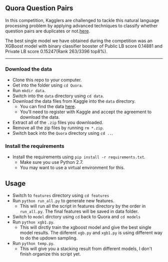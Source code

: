  Quora Question Pairs
-----------------------

In this competition, Kagglers are challenged to tackle this natural language processing problem by applying advanced techniques to classify whether question pairs are duplicates or not.[here](https://www.kaggle.com/c/quora-question-pairs). 

The best single model we have obtained during the competition was an XGBoost model with binary classifier booster of Public LB score 0.14881 and Private LB score 0.15247(Rank 263/3396 top8%).

----------------------

### Download the data

* Clone this repo to your computer.
* Get into the folder using `cd Quora`.
* Run `mkdir data`.
* Switch into the `data` directory using `cd data`.
* Download the data files from Kaggle into the `data` directory.  
    * You can find the data [here](https://www.kaggle.com/c/quora-question-pairs/data).
    * You'll need to register with Kaggle and accept the agreement to download the data.
* Extract all of the `.zip` files you downloaded.
* Remove all the zip files by running `rm *.zip`.
* Switch back into the `Quora` directory using `cd ..`.

### Install the requirements
 
* Install the requirements using `pip install -r requirements.txt`.
    * Make sure you use Python 2.7.
    * You may want to use a virtual environment for this.

Usage
-----------------------

* Switch to `features` directory using `cd features`
* Run `python run_all.py` to generate new features.
    * This will run all the script in features directory by the order in `run_all.py`. The final features will be saved in 
    data folder.
* Switch to `model` dirctory using `cd` back to Quora and `cd models`
* Run `python xgb1.py`.
    * This will dirctly train the xgboost model and give the best single model results. The diiferent `xgb.py` and `xgb1.py` is using different way to do the updown sampling.
* Run `python temp.py`.
    * This will give you a stacking result from different models, I don't finish organize this script yet.
